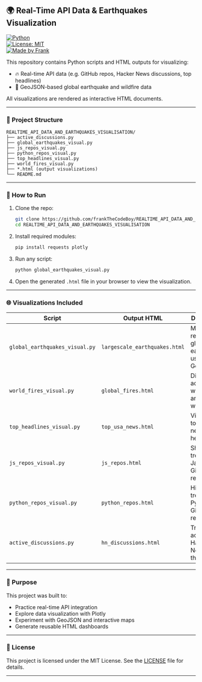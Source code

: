 ## 🌍 Real-Time API Data & Earthquakes Visualization

[![Python](https://img.shields.io/badge/Python-3.10-blue?logo=python)](https://www.python.org/)  
[![License: MIT](https://img.shields.io/badge/License-MIT-green.svg)](https://opensource.org/licenses/MIT)  
[![Made by Frank](https://img.shields.io/badge/Made%20by-FrankTheCodeBoy-blueviolet)](https://github.com/frankTheCodeBoy)

This repository contains Python scripts and HTML outputs for visualizing:

- 🔥 Real-time API data (e.g. GitHub repos, Hacker News discussions, top headlines)  
- 🌋 GeoJSON-based global earthquake and wildfire data

All visualizations are rendered as interactive HTML documents.

---

### 📁 Project Structure

```plaintext
REALTIME_API_DATA_AND_EARTHQUAKES_VISUALISATION/
├── active_discussions.py
├── global_earthquakes_visual.py
├── js_repos_visual.py
├── python_repos_visual.py
├── top_headlines_visual.py
├── world_fires_visual.py
├── *.html (output visualizations)
└── README.md
```

---

### 🚀 How to Run

1. Clone the repo:
   ```bash
   git clone https://github.com/frankTheCodeBoy/REALTIME_API_DATA_AND_EARTHQUAKES_VISUALISATION.git
   cd REALTIME_API_DATA_AND_EARTHQUAKES_VISUALISATION
   ```

2. Install required modules:
   ```bash
   pip install requests plotly
   ```

3. Run any script:
   ```bash
   python global_earthquakes_visual.py
   ```

4. Open the generated `.html` file in your browser to view the visualization.

---

### 🌐 Visualizations Included

| Script                        | Output HTML               | Description                                      |
|------------------------------|---------------------------|--------------------------------------------------|
| `global_earthquakes_visual.py` | `largescale_earthquakes.html` | Maps recent global earthquakes using GeoJSON     |
| `world_fires_visual.py`        | `global_fires.html`          | Displays active wildfires around the world       |
| `top_headlines_visual.py`      | `top_usa_news.html`          | Visualizes top U.S. news headlines               |
| `js_repos_visual.py`           | `js_repos.html`              | Shows trending JavaScript GitHub repos           |
| `python_repos_visual.py`       | `python_repos.html`          | Highlights trending Python GitHub repos          |
| `active_discussions.py`        | `hn_discussions.html`        | Tracks active Hacker News threads                |

---

### 🎯 Purpose

This project was built to:

- Practice real-time API integration  
- Explore data visualization with Plotly  
- Experiment with GeoJSON and interactive maps  
- Generate reusable HTML dashboards

---

### 📜 License

This project is licensed under the MIT License. See the [LICENSE](https://opensource.org/licenses/MIT) file for details.

---
